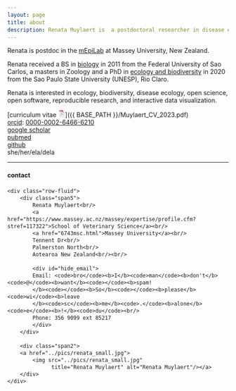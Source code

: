 ```yaml
---
layout: page
title: about
description: Renata Muylaert is  a postdoctoral researcher in disease ecology 
---
```


Renata is postdoc in the
[mEpiLab](https://www.massey.ac.nz/massey/expertise/profile.cfm?stref=117322) at Massey University, New Zealand. 

Renata received a BS in [biology]()
in 2011 from the Federal University of Sao Carlos, a masters in Zoology and a PhD in [ecology and biodiversity]() in 2020 from the Sao Paulo State University (UNESP), Rio Claro.

Renata is interested in ecology, biodiversity, disease ecology, open science, open software,
reproducible research, and interactive data visualization.

[curriculum vitae ![CV as pdf](icons16/pdf-icon.png)]({{ BASE_PATH }}/Muylaert_CV_2023.pdf)<br/>
[orcid](https://orcid.org): [0000-0002-6466-6210](https://orcid.org/0000-0002-6466-6210)<br/>
[google scholar](https://scholar.google.com/citations?user=psh9sXwAAAAJ&hl=en)<br/>
[pubmed](https://pubmed.ncbi.nlm.nih.gov/?term=muylaert+rl)<br/>
[github](https://github.com/renatamuy)<br/>
she/her/ela/dela

---

<div class="container">
<h4><a name="contact"></a>contact</h4>

    <div class="row-fluid">
        <div class="span5">
            Renata Muylaert<br/>
            <a href="https://www.massey.ac.nz/massey/expertise/profile.cfm?stref=117322">School of Veterinary Science</a><br/>
            <a href="6743msc.html">Massey University</a><br/>
            Tennent Dr<br/>
            Palmerston North<br/>
            Aotearoa New Zealand<br/><br/>

            <div id="hide_email">
            Email: <code>bro</code><b>I</b><code>man</code><b>don't</b><code>@</code><b>want</b><code></code><b>spam!
            </b><code></code><b>So</b><code></code><b>please</b><code>wi</code><b>leave
            </b><code>sc</code><b>me</b><code>.</code><b>alone</b><code>e</code><b>!</b><code>du</code><br/>
            Phone: 356 9099 ext 85217 
            </div>
        </div>

        <div class="span2">
        <a href="../pics/renata_small.jpg">
            <img src="../pics/renata_small.jpg"
                  title="Renata Muylaert" alt="Renata Muylaert"/></a>
        </div>
    </div>
</div>
